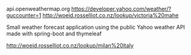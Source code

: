 api.openweathermap.org
https://developer.yahoo.com/weather/?guccounter=1
http://woeid.rosselliot.co.nz/lookup/victoria%20mahe

Small weather forecast application using the public Yahoo weather API made with spring-boot and thymeleaf

http://woeid.rosselliot.co.nz/lookup/milan%20italy